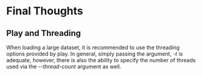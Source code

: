 # Final Thoughts
## Play and Threading
When loading a large dataset, it is recommended to use the threading options provided by play. In general, simply passing the argument, *-t* is adequate, however, there is also the ability to specify the number of threads used via the *--thread-count* argument as well. 

